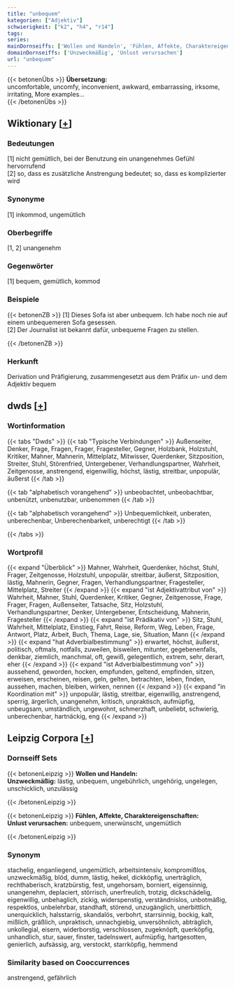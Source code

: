 ```yaml
---
title: "unbequem"
kategorien: ["Adjektiv"]
schwierigkeit: ["k2", "h4", "r14"]
tags:
series:
mainDornseiffs: ['Wollen und Handeln', 'Fühlen, Affekte, Charaktereigenschaften']
domainDornseiffs: ['Unzweckmäßig', 'Unlust verursachen']
url: "unbequem"
---
```


{{< betonenÜbs >}}
**Übersetzung:**  
uncomfortable, uncomfy, inconvenient, awkward, embarrassing, irksome, irritating, More examples...  
{{< /betonenÜbs >}}

## Wiktionary [[+](https://de.wiktionary.org/wiki/unbequem)]

### Bedeutungen
[1] nicht gemütlich, bei der Benutzung ein unangenehmes Gefühl hervorrufend  
[2] so, dass es zusätzliche Anstrengung bedeutet; so, dass es komplizierter wird  

### Synonyme
[1] inkommod, ungemütlich  

### Oberbegriffe
[1, 2] unangenehm  

### Gegenwörter
[1] bequem, gemütlich, kommod  

### Beispiele
{{< betonenZB >}}
[1] Dieses Sofa ist aber unbequem. Ich habe noch nie auf einem unbequemeren Sofa gesessen.  
[2] Der Journalist ist bekannt dafür, unbequeme Fragen zu stellen.  

{{< /betonenZB >}}
### Herkunft
Derivation und Präfigierung, zusammengesetzt aus dem Präfix un- und dem Adjektiv bequem  



## dwds [[+](https://www.dwds.de/wb/unbequem)]

### Wortinformation
{{< tabs "Dwds" >}}
{{< tab "Typische Verbindungen" >}}
Außenseiter, Denker, Frage, Fragen, Frager, Fragesteller, Gegner, Holzbank, Holzstuhl, Kritiker, Mahner, Mahnerin, Mittelplatz, Mitwisser, Querdenker, Sitzposition, Streiter, Stuhl, Störenfried, Untergebener, Verhandlungspartner, Wahrheit, Zeitgenosse, anstrengend, eigenwillig, höchst, lästig, streitbar, unpopulär, äußerst
{{< /tab >}}

{{< tab "alphabetisch vorangehend" >}}
unbeobachtet, unbeobachtbar, unbenützt, unbenutzbar, unbenommen
{{< /tab >}}

{{< tab "alphabetisch vorangehend" >}}
Unbequemlichkeit, unberaten, unberechenbar, Unberechenbarkeit, unberechtigt
{{< /tab >}}

{{< /tabs >}}

### Wortprofil
{{< expand "Überblick" >}} Mahner, Wahrheit, Querdenker, höchst, Stuhl, Frager, Zeitgenosse, Holzstuhl, unpopulär, streitbar, äußerst, Sitzposition, lästig, Mahnerin, Gegner, Fragen, Verhandlungspartner, Fragesteller, Mittelplatz, Streiter {{< /expand >}}
{{< expand "ist Adjektivattribut von" >}} Wahrheit, Mahner, Stuhl, Querdenker, Kritiker, Gegner, Zeitgenosse, Frage, Frager, Fragen, Außenseiter, Tatsache, Sitz, Holzstuhl, Verhandlungspartner, Denker, Untergebener, Entscheidung, Mahnerin, Fragesteller {{< /expand >}}
{{< expand "ist Prädikativ von" >}} Sitz, Stuhl, Wahrheit, Mittelplatz, Einstieg, Fahrt, Reise, Reform, Weg, Leben, Frage, Antwort, Platz, Arbeit, Buch, Thema, Lage, sie, Situation, Mann {{< /expand >}}
{{< expand "hat Adverbialbestimmung" >}} erwartet, höchst, äußerst, politisch, oftmals, notfalls, zuweilen, bisweilen, mitunter, gegebenenfalls, denkbar, ziemlich, manchmal, oft, gewiß, gelegentlich, extrem, sehr, derart, eher {{< /expand >}}
{{< expand "ist Adverbialbestimmung von" >}} aussehend, geworden, hocken, empfunden, geltend, empfinden, sitzen, erweisen, erscheinen, reisen, geln, gelten, betrachten, leben, finden, aussehen, machen, bleiben, wirken, nennen {{< /expand >}}
{{< expand "in Koordination mit" >}} unpopulär, lästig, streitbar, eigenwillig, anstrengend, sperrig, ärgerlich, unangenehm, kritisch, unpraktisch, aufmüpfig, unbeugsam, umständlich, ungewohnt, schmerzhaft, unbeliebt, schwierig, unberechenbar, hartnäckig, eng {{< /expand >}}

## Leipzig Corpora [[+](https://corpora.uni-leipzig.de/en/res?word=unbequem&corpusId=deu_newscrawl-public_2018)]

### Dornseiff Sets
{{< betonenLeipzig >}}
**Wollen und Handeln:**  
**Unzweckmäßig:** lästig, unbequem, ungebührlich, ungehörig, ungelegen, unschicklich, unzulässig  

{{< /betonenLeipzig >}}


{{< betonenLeipzig >}}
**Fühlen, Affekte, Charaktereigenschaften:**  
**Unlust verursachen:** unbequem, unerwünscht, ungemütlich  

{{< /betonenLeipzig >}}

### Synonym
stachelig, enganliegend, ungemütlich, arbeitsintensiv, kompromißlos, unzweckmäßig, blöd, dumm, lästig, heikel, dickköpfig, unerträglich, rechthaberisch, kratzbürstig, fest, ungehorsam, borniert, eigensinnig, unangenehm, deplaciert, störrisch, unerfreulich, trotzig, dickschädelig, eigenwillig, unbehaglich, zickig, widerspenstig, verständnislos, unbotmäßig, respektlos, unbelehrbar, standhaft, störend, unzugänglich, unerbittlich, unerquicklich, halsstarrig, skandalös, verbohrt, starrsinnig, bockig, kalt, mißlich, gräßlich, unpraktisch, unnachgiebig, unversöhnlich, abträglich, unkollegial, eisern, widerborstig, verschlossen, zugeknöpft, querköpfig, unhandlich, stur, sauer, finster, tadelnswert, aufmüpfig, hartgesotten, genierlich, aufsässig, arg, verstockt, starrköpfig, hemmend


### Similarity based on Cooccurrences
anstrengend, gefährlich

